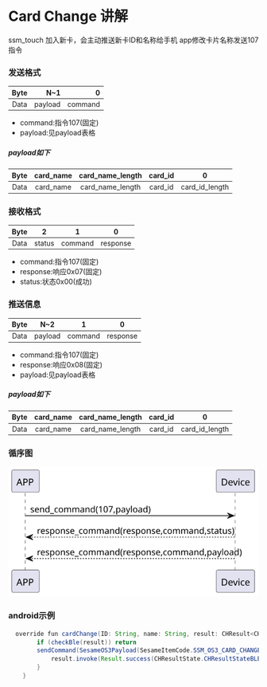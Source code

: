# Card Change 讲解
ssm_touch 加入新卡，会主动推送新卡ID和名称给手机
app修改卡片名称发送107指令
### 发送格式

|  Byte  |      N~1 |       0 |
|:------:|---------:|--------:|
| Data   | payload	 | command |

- command:指令107(固定)
- payload:见payload表格  
##### **payload如下**  

|  Byte  |     card_name| card_name_length| card_id|     0 |
|:------:|:---------:|:--------:|:--------:|:--------:|
| Data   | card_name	 | card_name_length |card_id|card_id_length|


### 接收格式

| Byte  |    2 |   1   |     0      |
|:---:|:----:|:----:|:-----:|
| Data |  status  | command |response   |
- command:指令107(固定)
- response:响应0x07(固定)
- status:状态0x00(成功)
### 推送信息
|  Byte  |   N~2    |    1    |    0     |
|:------:|:--------:|:--------:|:--------:|
| Data   | payload	 | command |response  |
- command:指令107(固定)
- response:响应0x08(固定)
- payload:见payload表格
##### **payload如下**

|  Byte  |     card_name| card_name_length| card_id|     0 |
|:------:|:---------:|:--------:|:--------:|:--------:|
| Data   | card_name	 | card_name_length |card_id|card_id_length|

### 循序图
![icon](card_change.svg)





### android示例
``` java
  override fun cardChange(ID: String, name: String, result: CHResult<CHEmpty>) {
        if (checkBle(result)) return
        sendCommand(SesameOS3Payload(SesameItemCode.SSM_OS3_CARD_CHANGE.value, byteArrayOf(ID.hexStringToByteArray().size.toByte()) + ID.hexStringToByteArray() + name.toByteArray())) { res ->
            result.invoke(Result.success(CHResultState.CHResultStateBLE(CHEmpty())))
        }
    }
```
